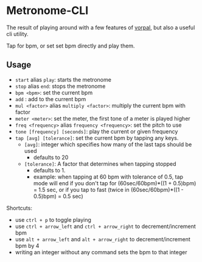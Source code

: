 # Metronome-CLI

The result of playing around with a few features of [vorpal](https://github.com/dthree/vorpal), but also a useful cli utility.

Tap for bpm, or set set bpm directly and play them.

## Usage

- `start` alias `play`: starts the metronome
- `stop` alias `end`: stops the metronome
- `bpm <bpm>`: set the current bpm
- `add` <bpm>: add to the current bpm
- `mul <factor>` alias `multiply <factor>`: multiply the current bpm with factor
- `meter <meter>`: set the meter, the first tone of a meter is played higher
- `freq <frequency>` alias `frequency <frequency>`: set the pitch to use
- `tone [frequency] [seconds]`: play the current or given frequency
- `tap [avg] [tolerance]`: set the current bpm by tapping any keys.
  - `[avg]`: integer which specifies how many of the last taps should be used
    - defaults to 20
  - `[tolerance]`: A factor that determines when tapping stopped
    - defaults to 1.
    - example: when tapping at 60 bpm with tolerance of 0.5, tap mode will end if you don't tap for (60sec/60bpm)\*((1 + 0.5)bpm) = 1.5 sec, or if you tap to fast (twice in (60sec/60bpm)\*((1 - 0.5)bpm) = 0.5 sec)

Shortcuts:
  - use `ctrl + p` to toggle playing
  - use `ctrl + arrow_left` and `ctrl + arrow_right` to decrement/increment bpm
  - use `alt + arrow_left` and `alt + arrow_right` to decrement/increment bpm by 4
  - writing an integer without any command sets the bpm to that integer
